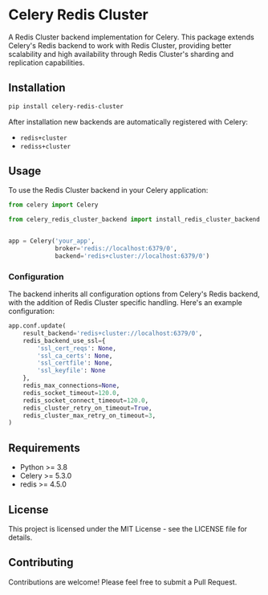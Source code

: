 # Celery Redis Cluster

A Redis Cluster backend implementation for Celery. This package extends Celery's Redis backend to work with Redis Cluster, providing better scalability and high availability through Redis Cluster's sharding and replication capabilities.

## Installation

```bash
pip install celery-redis-cluster
```

After installation new backends are automatically registered with Celery:
- `redis+cluster`
- `rediss+cluster`

## Usage

To use the Redis Cluster backend in your Celery application:

```python
from celery import Celery

from celery_redis_cluster_backend import install_redis_cluster_backend


app = Celery('your_app',
             broker='redis://localhost:6379/0',
             backend='redis+cluster://localhost:6379/0')
```

### Configuration

The backend inherits all configuration options from Celery's Redis backend, with the addition of Redis Cluster specific handling. Here's an example configuration:

```python
app.conf.update(
    result_backend='redis+cluster://localhost:6379/0',
    redis_backend_use_ssl={
        'ssl_cert_reqs': None,
        'ssl_ca_certs': None,
        'ssl_certfile': None,
        'ssl_keyfile': None
    },
    redis_max_connections=None,
    redis_socket_timeout=120.0,
    redis_socket_connect_timeout=120.0,
    redis_cluster_retry_on_timeout=True,
    redis_cluster_max_retry_on_timeout=3,
)
```

## Requirements

- Python >= 3.8
- Celery >= 5.3.0
- redis >= 4.5.0

## License

This project is licensed under the MIT License - see the LICENSE file for details.

## Contributing

Contributions are welcome! Please feel free to submit a Pull Request.
